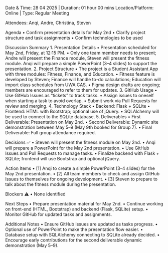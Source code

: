Date & Time: 28 04 2025 | Duration: 01 hour 00 mins
Location/Platform: Online | Type: Regular Meeting

Attendees: Anqi, Andre, Christina, Steven

Agenda
	•	Confirm presentation details for May 2nd
	•	Clarify project structure and task assignments
	•	Confirm technologies to be used

Discussion Summary
	1.	Presentation Details
	•	Presentation scheduled for May 2nd, Friday, at 12:15 PM.
	•	Only one team member needs to present; Andre will present the Finance module, Steven will present the fitness module. Anqi will prepare a simple PowerPoint (3–4 slides) to support the presentation.
	2.	Project Structure
	•	The project is a Student Assistant App with three modules: Fitness, Finance, and Education.
	•	Fitness feature is developed by Steven; Finance will handle to-do calculations; Education will import class schedules from UWA CAS.
	•	Figma design drafts are ongoing; members are encouraged to refer to them for updates.
	3.	GitHub Usage
	•	Use GitHub Issues as “tickets” to track tasks.
	•	Assign issues to oneself when starting a task to avoid overlap.
	•	Submit work via Pull Requests for review and merging.
	4.	Technology Stack
	•	Backend: Flask + SQLite 
	•	Frontend: HTML with Bootstrap; optional use of jQuery.
	•	SQLAlchemy will be used to connect to the SQLite database.
	5.	Deliverables
	•	First Deliverable: Presentation on May 2nd.
	•	Second Deliverable: Dynamic site demonstration between May 5–9 (May 9th booked for Group 7).
	•	Final Deliverable: Full group attendance required.

Decisions ✅
	•	Steven will present the fitness module on May 2nd.
	•	Anqi will prepare a PowerPoint for the May 2nd presentation.
	•	Use GitHub Issues and Pull Requests to manage tasks.
	•	Finalize backend with Flask + SQLite; frontend will use Bootstrap and optional jQuery.

Action Items
	•	[1] Anqi to create a simple PowerPoint (3–4 slides) for the May 2nd presentation.
	•	[2] All team members to check and assign GitHub Issues to themselves for ongoing development.
	•	[3] Steven to prepare to talk about the fitness module during the presentation.

Blockers ⚠️
	•	None identified

Next Steps
	•	Prepare presentation material for May 2nd.
	•	Continue working on front-end (HTML, Bootstrap) and backend (Flask, SQLite) setup.
	•	Monitor GitHub for updated tasks and assignments.

Additional Notes
	•	Ensure GitHub Issues are updated as tasks progress.
	•	Optional use of PowerPoint to make the presentation flow easier.
	•	Database setup with SQLAlchemy connecting to SQLite already decided.
	•	Encourage early contributions for the second deliverable dynamic demonstration (May 5–9).
